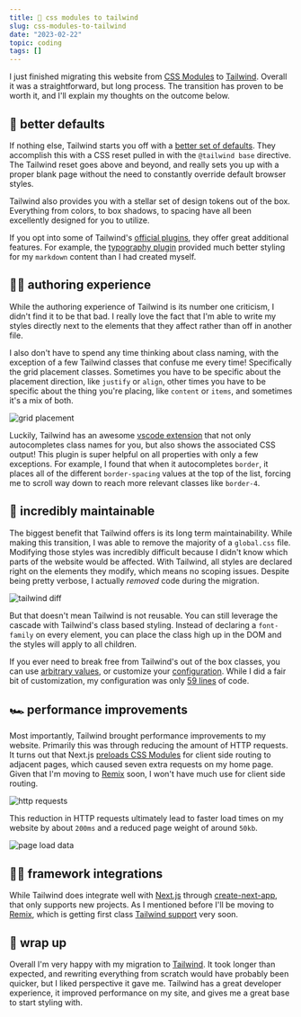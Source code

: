 ```yaml
---
title: 💨 css modules to tailwind
slug: css-modules-to-tailwind
date: "2023-02-22"
topic: coding
tags: []
---
```


I just finished migrating this website from [CSS Modules][css-modules] to [Tailwind][tailwind]. Overall it was a straightforward, but long process. The transition has proven to be worth it, and I'll explain my thoughts on the outcome below.

## 🧬 better defaults

If nothing else, Tailwind starts you off with a [better set of defaults][preflight]. They accomplish this with a CSS reset pulled in with the `@tailwind base` directive. The Tailwind reset goes above and beyond, and really sets you up with a proper blank page without the need to constantly override default browser styles.

Tailwind also provides you with a stellar set of design tokens out of the box. Everything from colors, to box shadows, to spacing have all been excellently designed for you to utilize.

If you opt into some of Tailwind's [official plugins][plugins], they offer great additional features. For example, the [typography plugin][typography-plugin] provided much better styling for my `markdown` content than I had created myself.

## ✍🏼 authoring experience

While the authoring experience of Tailwind is its number one criticism, I didn't find it to be that bad. I really love the fact that I'm able to write my styles directly next to the elements that they affect rather than off in another file.

I also don't have to spend any time thinking about class naming, with the exception of a few Tailwind classes that confuse me every time! Specifically the grid placement classes. Sometimes you have to be specific about the placement direction, like `justify` or `align`, other times you have to be specific about the thing you're placing, like `content` or `items`, and sometimes it's a mix of both.

![grid placement][grid-placement]

Luckily, Tailwind has an awesome [vscode extension][vscode-extension] that not only autocompletes class names for you, but also shows the associated CSS output! This plugin is super helpful on all properties with only a few exceptions. For example, I found that when it autocompletes `border`, it places all of the different `border-spacing` values at the top of the list, forcing me to scroll way down to reach more relevant classes like `border-4`.

## 💯 incredibly maintainable

The biggest benefit that Tailwind offers is its long term maintainability. While making this transition, I was able to remove the majority of a `global.css` file. Modifying those styles was incredibly difficult because I didn't know which parts of the website would be affected. With Tailwind, all styles are declared right on the elements they modify, which means no scoping issues. Despite being pretty verbose, I actually _removed_ code during the migration.

![tailwind diff][tailwind-diff]

But that doesn't mean Tailwind is not reusable. You can still leverage the cascade with Tailwind's class based styling. Instead of declaring a `font-family` on every element, you can place the class high up in the DOM and the styles will apply to all children.

If you ever need to break free from Tailwind's out of the box classes, you can use [arbitrary values][arbitrary-values], or customize your [configuration][configuration]. While I did a fair bit of customization, my configuration was only [59 lines][tailwind-config] of code.

## 🏎️ performance improvements

Most importantly, Tailwind brought performance improvements to my website. Primarily this was through reducing the amount of HTTP requests. It turns out that Next.js [preloads CSS Modules][github-issue] for client side routing to adjacent pages, which caused seven extra requests on my home page. Given that I'm moving to [Remix][remix] soon, I won't have much use for client side routing.

![http requests][http-requests]

This reduction in HTTP requests ultimately lead to faster load times on my website by about `200ms` and a reduced page weight of around `50kb`.

![page load data][page-load-data]

## 🙌🏼 framework integrations

While Tailwind does integrate well with [Next.js][next] through [create-next-app][with-tailwind], that only supports new projects. As I mentioned before I'll be moving to [Remix][remix], which is getting first class [Tailwind support][remix-tailwind] very soon.

## 🧶 wrap up

Overall I'm very happy with my migration to [Tailwind][tailwind]. It took longer than expected, and rewriting everything from scratch would have probably been quicker, but I liked perspective it gave me. Tailwind has a great developer experience, it improved performance on my site, and gives me a great base to start styling with.

[http-requests]: https://res.cloudinary.com/bradgarropy/image/upload/f_auto,q_auto/bradgarropy.com/posts/http-requests.png
[page-load-data]: https://res.cloudinary.com/bradgarropy/image/upload/f_auto,q_auto/bradgarropy.com/posts/page-load-data.png
[tailwind-diff]: https://res.cloudinary.com/bradgarropy/image/upload/f_auto,q_auto/bradgarropy.com/posts/tailwind-diff.png
[grid-placement]: https://res.cloudinary.com/bradgarropy/image/upload/f_auto,q_auto/bradgarropy.com/posts/grid-placement.png
[github-issue]: https://github.com/vercel/next.js/issues/19009
[prettier-plugin]: https://github.com/tailwindlabs/prettier-plugin-tailwindcss
[vscode-extension]: https://marketplace.visualstudio.com/items?itemName=bradlc.vscode-tailwindcss
[pull-request]: https://github.com/bradgarropy/bradgarropy.com/pull/343
[css-modules]: https://nextjs.org/docs/basic-features/built-in-css-support#adding-component-level-css
[tailwind]: https://tailwindcss.com
[preflight]: https://tailwindcss.com/docs/preflight
[plugins]: https://tailwindcss.com/docs/plugins#official-plugins
[typography-plugin]: https://tailwindcss.com/docs/typography-plugin
[create-next-app]: https://nextjs.org/docs/api-reference/create-next-app
[with-tailwind]: https://github.com/vercel/next.js/tree/canary/examples/with-tailwindcss
[remix-tailwind]: https://remix.run/docs/en/v1/guides/styling#tailwind-css
[arbitrary-values]: https://tailwindcss.com/docs/adding-custom-styles#using-arbitrary-values
[configuration]: https://tailwindcss.com/docs/configuration
[remix]: https://remix.run
[next]: https://nextjs.org
[tailwind-config]: https://github.com/bradgarropy/bradgarropy.com/blob/master/tailwind.config.js

